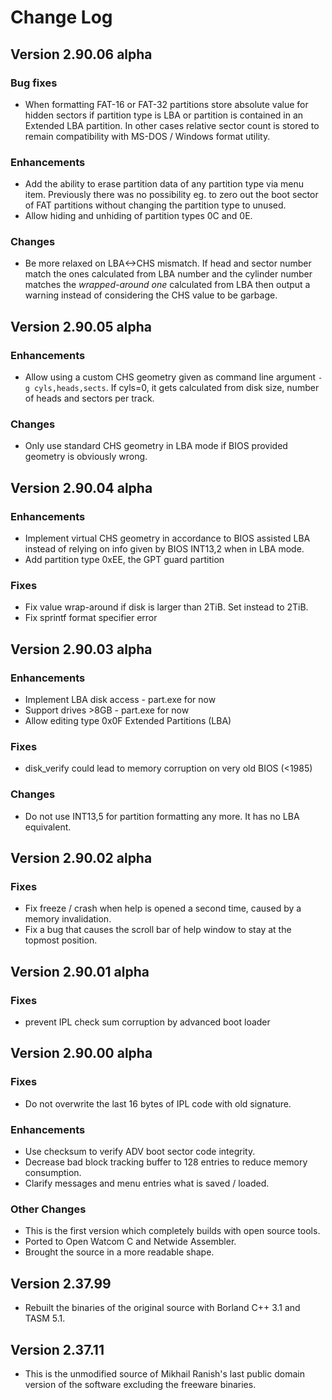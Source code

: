 # Change Log

## Version 2.90.06 alpha
### Bug fixes
 * When formatting FAT-16 or FAT-32 partitions store absolute value for hidden sectors if partition type is LBA or partition is contained in an Extended LBA partition. In other cases relative sector count is stored to remain compatibility with MS-DOS / Windows format utility.

### Enhancements
 * Add the ability to erase partition data of any partition type via menu item. Previously there was no possibility eg. to zero out the boot sector of FAT partitions without changing the partition type to unused.
 * Allow hiding and unhiding of partition types 0C and 0E.

### Changes
 * Be more relaxed on LBA<->CHS mismatch. If head and sector number match the ones calculated from LBA number and the cylinder number matches the _wrapped-around one_ calculated from LBA then output a warning instead of considering the CHS value to be garbage.


## Version 2.90.05 alpha
### Enhancements
 * Allow using a custom CHS geometry given as command line argument `-g cyls,heads,sects`. If cyls=0, it gets calculated from disk size, number of heads and sectors per track.

### Changes
 * Only use standard CHS geometry in LBA mode if BIOS provided geometry is obviously wrong.


## Version 2.90.04 alpha
### Enhancements
 * Implement virtual CHS geometry in accordance to BIOS assisted LBA instead of relying on info given by BIOS INT13,2 when in LBA mode.
 * Add partition type 0xEE, the GPT guard partition

### Fixes
 * Fix value wrap-around if disk is larger than 2TiB. Set instead to 2TiB.
 * Fix sprintf format specifier error


## Version 2.90.03 alpha
### Enhancements
 * Implement LBA disk access - part.exe for now
 * Support drives >8GB - part.exe for now
 * Allow editing type 0x0F Extended Partitions (LBA)

### Fixes
 * disk_verify could lead to memory corruption on very old BIOS (<1985)

### Changes
 * Do not use INT13,5 for partition formatting any more. It has no LBA equivalent.


## Version 2.90.02 alpha
### Fixes
 * Fix freeze / crash when help is opened a second time, caused by a memory invalidation.
 * Fix a bug that causes the scroll bar of help window to stay at the topmost position.


## Version 2.90.01 alpha
### Fixes
 * prevent IPL check sum corruption by advanced boot loader


## Version 2.90.00 alpha
### Fixes
 * Do not overwrite the last 16 bytes of IPL code with old signature.

### Enhancements
 * Use checksum to verify ADV boot sector code integrity.
 * Decrease bad block tracking buffer to 128 entries to reduce memory consumption.
 * Clarify messages and menu entries what is saved / loaded.

### Other Changes
 * This is the first version which completely builds with open source tools.
 * Ported to Open Watcom C and Netwide Assembler.
 * Brought the source in a more readable shape.


## Version 2.37.99
 * Rebuilt the binaries of the original source with Borland C++ 3.1 and TASM 5.1.


## Version 2.37.11
 * This is the unmodified source of Mikhail Ranish's last public domain version of the software excluding the freeware binaries.
